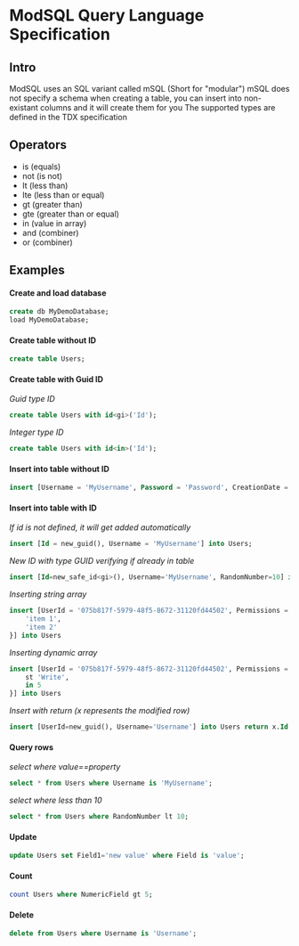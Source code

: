 # ModSQL Query Language Specification

## Intro

ModSQL uses an SQL variant called mSQL (Short for "modular")
mSQL does not specify a schema when creating a table, you can insert into non-existant columns and it will create them for you
The supported types are defined in the <a>TDX specification</a>

## Operators

- is (equals)
- not (is not)
- lt (less than)
- lte (less than or equal)
- gt (greater than)
- gte (greater than or equal)
- in (value in array)
- and (combiner)
- or (combiner)


## Examples

#### Create and load database
```sql
create db MyDemoDatabase;
load MyDemoDatabase;
```

#### Create table without ID
```sql
create table Users;
```

#### Create table with Guid ID
*Guid type ID*
```sql
create table Users with id<gi>('Id');
```

*Integer type ID*
```sql
create table Users with id<in>('Id');
```

#### Insert into table without ID
```sql
insert [Username = 'MyUsername', Password = 'Password', CreationDate = utcnow()] into Users;
```

#### Insert into table with ID
*If id is not defined, it will get added automatically*
```sql
insert [Id = new_guid(), Username = 'MyUsername'] into Users;
```

*New ID with type GUID verifying if already in table*
```sql
insert [Id=new_safe_id<gi>(), Username='MyUsername', RandomNumber=10] into Users;
```

*Inserting string array*
```sql
insert [UserId = '075b817f-5979-48f5-8672-31120fd44502', Permissions = st{
    'item 1',
    'item 2'
}] into Users
```
*Inserting dynamic array*
```sql
insert [UserId = '075b817f-5979-48f5-8672-31120fd44502', Permissions = {
    st 'Write',
    in 5
}] into Users
```

*Insert with return (x represents the modified row)*
```sql
insert [UserId=new_guid(), Username='Username'] into Users return x.Id
```


#### Query rows
*select where value==property*
```sql
select * from Users where Username is 'MyUsername';
```

*select where less than 10*
```sql
select * from Users where RandomNumber lt 10;
```

#### Update

```sql
update Users set Field1='new value' where Field is 'value';
```

#### Count
```sql
count Users where NumericField gt 5;
```

#### Delete
```sql
delete from Users where Username is 'Username';
```